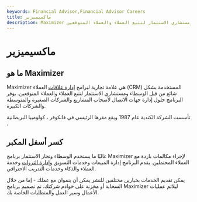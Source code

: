 ```yaml
---
keywords: Financial Advisor,Financial Advisor Careers
title: ماكسيميزير
description: Maximizer هي علامة تجارية لبرامج إدارة علاقات العملاء المستخدمة بشكل شائع من قبل الوسطاء ومستشاري الاستثمار لتتبع العملاء والعملاء المتوقعين.
---
```


# ماكسيميزير
## ما هو Maximizer

Maximizer هي علامة تجارية لبرامج [إدارة علاقات](/customer_relation_management) العملاء (CRM) المستخدمة بشكل شائع من قبل الوسطاء ومستشاري الاستثمار لتتبع العملاء والعملاء المتوقعين. يوفر البرنامج حلول إدارة جهات الاتصال لأصحاب المشاريع والشركات الصغيرة والمتوسطة والشركات الكبيرة.

تأسست الشركة الكندية عام 1987 ويقع مقرها الرئيسي في فانكوفر ، كولومبيا البريطانية .

## كسر أسفل المكبر

غالبًا ما يستخدم الوسطاء وتجار الاستثمار برنامج Maximizer لإجراء مكالمات باردة مع العملاء المحتملين. يقدم البرنامج إدارة المبيعات وخدمات التسويق [وإدارة الثروات](/wealthmanagement) وخدمة العملاء والذكاء وخدمات التدريب الاحترافي.

يمكن تقديم الخدمات بخيارين مختلفين للنشر يمكن أن ينموان مع عملك - إما من خلال السحابة أو مخزنة على خوادم شركتك. تم تصميم برنامج Maximizer ليلائم عمليات الأعمال وسير العمل والمتطلبات الخاصة بك.

